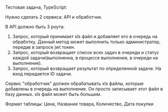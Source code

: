 Тестовая задача, TypeScript:

Нужно сделать 2 сервиса: API и обработчик.

В API должно быть 3 роута:
1. Запрос, который принимает xls файл и добавляет его в очередь на обработку. Данный метод может выполнить только администратор, передав в запросе jwt токен.
2. Запрос, который возвращает список всех задач в очереди и статус каждой задачи(выполненна, в процессе выполнения, в очереди на выполнение).
3. Запрос, который возвращает результат по определенной задаче. На вход передается ID задачи.

Сервис "обработчик" должен обрабатывать xls файлы, которые добавлены в очередь на выполнение. Он просто записывает этот файл в базу данных. xls файл может быть большим.

Формат таблицы: Цена, Название товара, Количество, Дата покупки